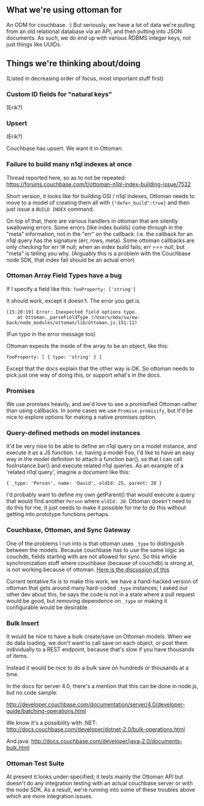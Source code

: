 ## What we're using ottoman for

An ODM for couchbase. :)  But seriously, we have a lot of data we're pulling from an old relational database via an API, and then putting into JSON documents.  As such, we do end up with various RDBMS integer keys, not just things like UUIDs.

## Things we're thinking about/doing

(Listed in decreasing order of focus, most important stuff first)

### Custom ID fields for "natural keys"

(Erik?)

### Upsert

(Erik?)

Couchbase has upsert.  We want it in Ottoman.

### Failure to build many n1ql indexes at once

Thread reported here, so as to not be repeated:
https://forums.couchbase.com/t/ottoman-n1ql-index-building-issue/7532

Short version, it looks like for building GSI / n1ql indexes, Ottoman needs to
move to a model of creating them all with ```{"defer_build":true}``` and then just
issue a `BUILD INDEX` command.

On top of that, there are various handlers in ottoman that are silently
swallowing errors.  Some errors (like index builds) come through in the "meta"
information, not in the "err" on the callback.   I.e. the callback for an
n1ql query has the signature (err, rows, meta).   Some ottoman callbacks
are only checking for err !# null; when an index build fails, err === null,
but "meta" is telling you why.   (Arguably this is a problem with the Couchbase
node SDK, that index fail should be an actual error)

### Ottoman Array Field Types have a bug

If I specify a field like this:
`fooProperty: ['string']`

It should work, except it doesn't.  The error you get is
```
[15:20:19] Error: Inexpected field options type.
    at Ottoman._parseFieldType (/Users/mda/sw/ow-back/node_modules/ottoman/lib/ottoman.js:151:11)
```    

(Fun typo in the error message too)

Ottoman expects the inside of the array to be an object, like this:

`fooProperty: [ { type: 'string' } ]`

Except that the docs explain that the other way is OK.  So ottoman needs to
pick just one way of doing this, or support what's in the docs.

### Promises

We use promises heavily, and we'd love to see a promisified Ottoman rather than
using callbacks.  In some cases we use `Promise.promisify`, but it'd be nice
to explore options for making a native promises option.

### Query-defined methods on model instances

It'd be very nice to be able to define an n1ql query on a model instance, and
execute it as a JS function.  I.e. having a model Foo, I'd like to have an easy
way in the model definition to attach a function bar(), so that I can call
fooInstance.bar() and execute related n1ql queries.  As an example of a
'related n1ql query', imagine a document like this:

```
{ _type: 'Person', name: 'David', oldId: 25, parent: 20 }
```

I'd probably want to define my own getParent() that would execute a query that
would find another `Person` where `oldId: 20`.   Ottoman doesn't need to do
this for me, it just needs to make it possible for me to do this without
getting into prototype functions perhaps.

### Couchbase, Ottoman, and Sync Gateway

One of the problems I run into is that ottoman uses `_type` to distinguish
between the models. Because couchbase has to use the same logic as couchdb,
fields starting with are not allowed for sync. So this whole synchronization
stuff where couchbase (because of couchdb) is strong at, is not working
because of ottoman.  [Here is the discussion of this](https://forums.couchbase.com/t/sync-gateway-and-ottoman-driven-shadow-unable-to-sync/7344)

Current tentative fix is to make this work, we have a hand-hacked version of
ottoman that gets around many hard-coded `_type` instances; I asked our other
dev about this, he says the code is not in a state where a pull request would
be good, but removing dependence on `_type` or making it configurable would be
desirable.

### Bulk Insert

It would be nice to have a bulk create/save on Ottoman models.  When we do
data loading, we don't want to call save on each object, or post them
individually to a REST endpoint, because that's slow if you have thousands
of items.

Instead it would be nice to do a bulk save on hundreds or thousands at a time.

In the docs for server 4.0, there's a mention that this can be done in node.js,
but no code sample:

http://developer.couchbase.com/documentation/server/4.0/developer-guide/batching-operations.html

We know it's a possibility with .NET:
http://docs.couchbase.com/developer/dotnet-2.0/bulk-operations.html

And java:
http://docs.couchbase.com/developer/java-2.0/documents-bulk.html

### Ottoman Test Suite

At present it looks under-specified; it tests mainly the Ottoman API but
doesn't do any integration testing with an actual couchbase server or with the
node SDK.  As a result, we're running into some of these troubles above which
are more integration issues.
